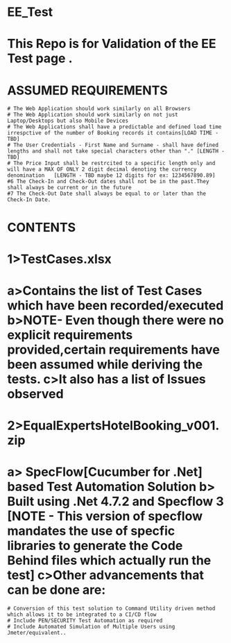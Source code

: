 # EE_Test
This Repo is for Validation of  the EE Test page .
==================================================

ASSUMED REQUIREMENTS
====================
    # The Web Application should work similarly on all Browsers
    # The Web Application should work similarly on not just Laptop/Desktops but also Mobile Devices
    # The Web Applications shall have a predictable and defined load time irrespctive of the number of Booking records it contains[LOAD TIME - TBD]
    # The User Credentials - First Name and Surname - shall have defined lengths and shall not take special characters other than "." [LENGTH - TBD]
    # The Price Input shall be restrcited to a specific length only and will have a MAX OF ONLY 2 digit decimal denoting the currency denomination   [LENGTH - TBD maybe 12 digits for ex: 1234567890.89]
    #6 The Check-In and Check-Out dates shall not be in the past.They shall always be current or in the future
    #7 The Check-Out Date shall always be equal to or later than the Check-In Date.

CONTENTS
==========
1>TestCases.xlsx 
=================
 a>Contains the list of Test Cases which have been recorded/executed
 b>NOTE- Even though there were no explicit requirements provided,certain requirements have been assumed while deriving the tests.
 c>It also has a list of Issues observed 
 =======================================
 
2>EqualExpertsHotelBooking_v001.zip
====================================
 a> SpecFlow[Cucumber for .Net] based Test Automation Solution 
 b> Built using .Net 4.7.2 and Specflow 3
 [NOTE - This version of specflow mandates the use of specfic libraries to generate the Code Behind files which actually run the test]
 c>Other advancements that can be done are:
 ==========================================
    # Conversion of this test solution to Command Utility driven method which allows it to be integrated to a CI/CD flow
    # Include PEN/SECURITY Test Automation as required
    # Include Automated Simulation of Multiple Users using Jmeter/equivalent..
 
 

